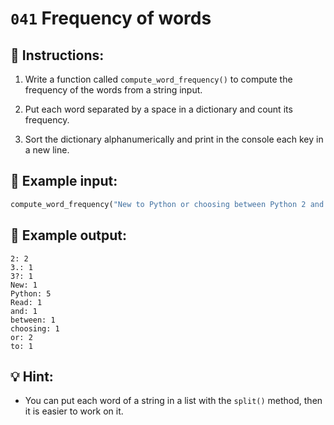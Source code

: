 # `041` Frequency of words

## 📝 Instructions:

1. Write a function called `compute_word_frequency()` to compute the frequency of the words from a string input.

2. Put each word separated by a space in a dictionary and count its frequency.

3. Sort the dictionary alphanumerically and print in the console each key in a new line.

## 📎 Example input:

```py
compute_word_frequency("New to Python or choosing between Python 2 and Python 3? Read Python 2 or Python 3.")
```

## 📎 Example output:

```text
2: 2
3.: 1
3?: 1
New: 1
Python: 5
Read: 1
and: 1
between: 1
choosing: 1
or: 2
to: 1
```

## 💡 Hint:

+ You can put each word of a string in a list with the `split()` method, then it is easier to work on it.

